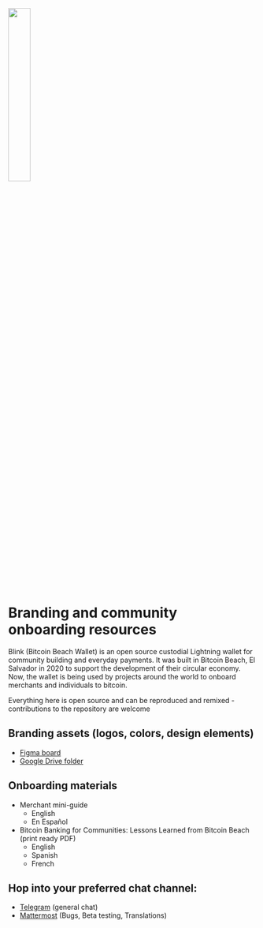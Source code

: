 <img src="https://user-images.githubusercontent.com/90297599/229410327-57f7c783-d3bb-4bc2-9568-1715b94e3cea.png" width=30% height=30%>


# Branding and community onboarding resources

Blink (Bitcoin Beach Wallet) is an open source custodial Lightning wallet for community building and everyday payments. It was built in Bitcoin Beach, El Salvador in 2020 to support the development of their circular economy. Now, the wallet is being used by projects around the world to onboard merchants and individuals to bitcoin. 

Everything here is open source and can be reproduced and remixed - contributions to the repository are welcome

## Branding assets (logos, colors, design elements)
   - [Figma board](https://www.figma.com/file/eLxNsk3Sq18ffU3dFV2LXo/Blink-Brand-Assets?node-id=232%3A6&t=dMNubzDsN6LOgOUW-1)
   - [Google Drive folder](https://drive.google.com/drive/folders/1LErq5DPTLt1pOhB3Yzo2VCSqLdYNj6Ri?usp=sharing)

## Onboarding materials 
   - Merchant mini-guide
       - English
       - En Español 
   - Bitcoin Banking for Communities: Lessons Learned from Bitcoin Beach (print ready PDF)
       - English
       - Spanish
       - French
        
## Hop into your preferred chat channel: 
   - [Telegram](https://t.me/blinkbtc) (general chat)
   - [Mattermost](https://chat.galoy.io) (Bugs, Beta testing, Translations)

